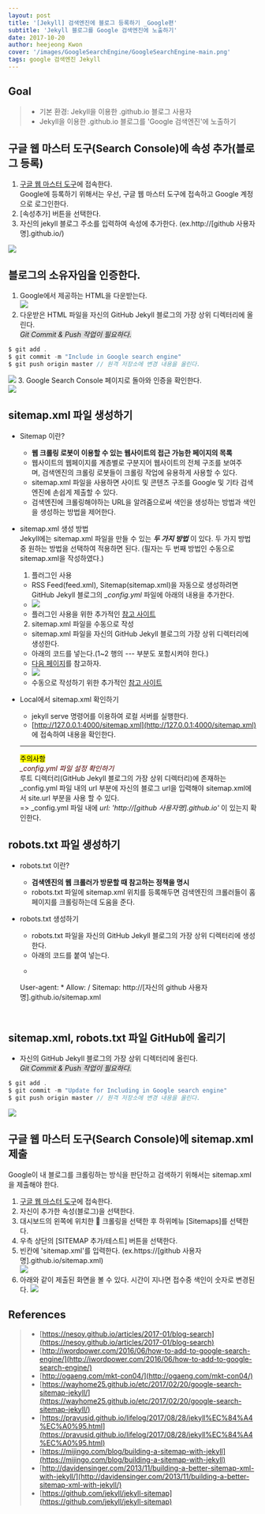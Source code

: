 ```yaml
---
layout: post
title: '[Jekyll] 검색엔진에 블로그 등록하기 _Google편'
subtitle: 'Jekyll 블로그를 Google 검색엔진에 노출하기'
date: 2017-10-20
author: heejeong Kwon
cover: '/images/GoogleSearchEngine/GoogleSearchEngine-main.png'
tags: google 검색엔진 Jekyll
---
```



## Goal
> - 기본 환경: Jekyll을 이용한 .github.io 블로그 사용자
> - Jekyll을 이용한 .github.io 블로그를 'Google 검색엔진'에 노출하기


## 구글 웹 마스터 도구(Search Console)에 속성 추가(블로그 등록)
1. [구글 웹 마스터 도구](https://www.google.com/webmasters/tools/home?hl=ko)에 접속한다.  
Google에 등록하기 위해서는 우선, 구글 웹 마스터 도구에 접속하고 Google 계정으로 로그인한다.
2. [속성추가] 버튼을 선택한다.
3. 자신의 jekyll 블로그 주소를 입력하여 속성에 추가한다. (ex.http://[github 사용자명].github.io/)

![](/images/GoogleSearchEngine/GoogleSearchEngine-searchconsole-start.png)



## 블로그의 소유자임을 인증한다.
1. Google에서 제공하는 HTML을 다운받는다.  
![](/images/GoogleSearchEngine/GoogleSearchEngine-Before-authenticating-html.png)
2. 다운받은 HTML 파일을 자신의 GitHub Jekyll 블로그의 가장 상위 디렉터리에 올린다.  
<span style="background-color: #e1e1e1">*Git Commit & Push 작업이 필요하다.*</span>  
~~~javascript
$ git add .
$ git commit -m "Include in Google search engine"
$ git push origin master // 원격 저장소에 변경 내용을 올린다.
~~~
![](/images/GoogleSearchEngine/GoogleSearchEngine-github-authenticating-html.png)
3. Google Search Console 페이지로 돌아와 인증을 확인한다.  
![](/images/GoogleSearchEngine/GoogleSearchEngine-verify-blog-owner.png)



## sitemap.xml 파일 생성하기
- Sitemap 이란?
  - **웹 크롤링 로봇이 이용할 수 있는 웹사이트의 접근 가능한 페이지의 목록**
  - 웹사이트의 웹페이지를 계층별로 구분지어 웹사이트의 전체 구조를 보여주며, 검색엔진의 크롤링 로봇들이 크롤링 작업에 유용하게 사용할 수 있다.
  - sitemap.xml 파일을 사용하면 사이트 및 콘텐츠 구조를 Google 및 기타 검색엔진에 손쉽게 제출할 수 있다.
  - 검색엔진에 크롤링해야하는 URL을 알려줌으로써 색인을 생성하는 방법과 색인을 생성하는 방법을 제어한다.

- sitemap.xml 생성 방법  
Jekyll에는 sitemap.xml 파일을 만들 수 있는 ***두 가지 방법*** 이 있다. 두 가지 방법 중 원하는 방법을 선택하여 적용하면 된다. (필자는 두 번째 방법인 수동으로 sitemap.xml을 작성하였다.)   

  1. 플러그인 사용
    - RSS Feed(feed.xml), Sitemap(sitemap.xml)을 자동으로 생성하려면 GitHub Jekyll 블로그의 *\_config.yml* 파일에 아래의 내용을 추가한다.
    - ![](/images/GoogleSearchEngine/GoogleSearchEngine-config-plugin-check.png)
    - 플러그인 사용을 위한 추가적인 [참고 사이트](https://github.com/jekyll/jekyll-sitemap)


  2. sitemap.xml 파일을 수동으로 작성
    - sitemap.xml 파일을 자신의 GitHub Jekyll 블로그의 가장 상위 디렉터리에 생성한다.
    - 아래의 코드를 넣는다.(1~2 행의 --- 부분도 포함시켜야 한다.)  
    - [다음 페이지](https://github.com/gmlwjd9405/gmlwjd9405.github.io/blob/master/sitemap.xml)를 참고하자.
    - ![](/images/GoogleSearchEngine/GoogleSearchEngine-sitemap-contents.png)
    - 수동으로 작성하기 위한 추가적인 [참고 사이트](http://davidensinger.com/2013/11/building-a-better-sitemap-xml-with-jekyll/)

- Local에서 sitemap.xml 확인하기
  - jekyll serve 명령어를 이용하여 로컬 서버를 실행한다.
  - [http://127.0.0.1:4000/sitemap.xml](http://127.0.0.1:4000/sitemap.xml) 에 접속하여 내용을 확인한다.


  ---
  <mark>주의사항</mark>  
  <span style="color:#4d0000">*\_config.yml 파일 설정 확인하기*</span>  
  루트 디렉터리(GitHub Jekyll 블로그의 가장 상위 디렉터리)에 존재하는 \_config.yml 파일 내의 url 부분에 자신의 블로그 url을 입력해야 sitemap.xml에서 site.url 부분을 사용 할 수 있다.  
  => \_config.yml 파일 내에 *url: 'http://[github 사용자명].github.io'* 이 있는지 확인한다.



## robots.txt 파일 생성하기
- robots.txt 이란?
  - **검색엔진의 웹 크롤러가 방문할 때 참고하는 정책을 명시**
  - robots.txt 파일에 sitemap.xml 위치를 등록해두면 검색엔진의 크롤러들이 홈페이지를 크롤링하는데 도움을 준다.

- robots.txt 생성하기
  - robots.txt 파일을 자신의 GitHub Jekyll 블로그의 가장 상위 디렉터리에 생성한다.
  - 아래의 코드를 붙여 넣는다.
  - ~~~javascript
  User-agent: *
  Allow: /
  Sitemap: http://[자신의 github 사용자명].github.io/sitemap.xml
  ~~~


## sitemap.xml, robots.txt 파일 GitHub에 올리기
  - 자신의 GitHub Jekyll 블로그의 가장 상위 디렉터리에 올린다.  
  <span style="background-color: #e1e1e1">*Git Commit & Push 작업이 필요하다.*</span>  

  ~~~javascript
  $ git add .
  $ git commit -m "Update for Including in Google search engine"
  $ git push origin master // 원격 저장소에 변경 내용을 올린다.
  ~~~
  ![](/images/GoogleSearchEngine/GoogleSearchEngine-github-check.png)



## 구글 웹 마스터 도구(Search Console)에 sitemap.xml 제출
Google이 내 블로그를 크롤링하는 방식을 판단하고 검색하기 위해서는 sitemap.xml을 제출해야 한다.
1. [구글 웹 마스터 도구](https://www.google.com/webmasters/tools/home?hl=ko)에 접속한다.
2. 자신이 추가한 속성(블로그)을 선택한다.
3. 대시보드의 왼쪽에 위치한 🔽 크롤링을 선택한 후 하위메뉴 [Sitemaps]를 선택한다.  
4. 우측 상단의 [SITEMAP 추가/테스트] 버튼을 선택한다.
5. 빈칸에 'sitemap.xml'를 입력한다. (ex.https://[github 사용자명].github.io/sitemap.xml)  
![](/images/GoogleSearchEngine/GoogleSearchEngine-add-sitemap.png)
6. 아래와 같이 제출된 화면을 볼 수 있다. 시간이 지나면 접수중 색인이 숫자로 변경된다.
![](/images/GoogleSearchEngine/GoogleSearchEngine-sitemap-success.png)



## References
> - [https://nesoy.github.io/articles/2017-01/blog-search](https://nesoy.github.io/articles/2017-01/blog-search)
> - [http://iwordpower.com/2016/06/how-to-add-to-google-search-engine/](http://iwordpower.com/2016/06/how-to-add-to-google-search-engine/)
> - [http://ogaeng.com/mkt-con04/](http://ogaeng.com/mkt-con04/)
> - [https://wayhome25.github.io/etc/2017/02/20/google-search-sitemap-jekyll/](https://wayhome25.github.io/etc/2017/02/20/google-search-sitemap-jekyll/)
> - [https://pravusid.github.io/lifelog/2017/08/28/jekyll%EC%84%A4%EC%A0%95.html](https://pravusid.github.io/lifelog/2017/08/28/jekyll%EC%84%A4%EC%A0%95.html)
> - [https://mijingo.com/blog/building-a-sitemap-with-jekyll](https://mijingo.com/blog/building-a-sitemap-with-jekyll)
> - [http://davidensinger.com/2013/11/building-a-better-sitemap-xml-with-jekyll/](http://davidensinger.com/2013/11/building-a-better-sitemap-xml-with-jekyll/)
> - [https://github.com/jekyll/jekyll-sitemap](https://github.com/jekyll/jekyll-sitemap)
